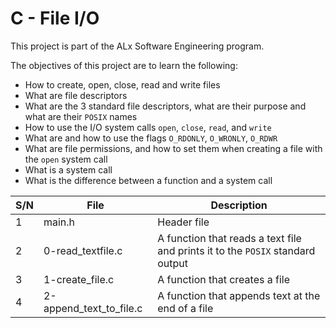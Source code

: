 # C - File I/O

This project is part of the ALx Software Engineering program.

The objectives of this project are to learn the following:

- How to create, open, close, read and write files
- What are file descriptors
- What are the 3 standard file descriptors, what are their purpose and what are their `POSIX` names
- How to use the I/O system calls `open`, `close`, `read`, and `write`
- What are and how to use the flags `O_RDONLY`, `O_WRONLY`, `O_RDWR`
- What are file permissions, and how to set them when creating a file with the `open` system call
- What is a system call
- What is the difference between a function and a system call

| S/N | File | Description |
| --- | ---- | ----------- |
| 1 | main.h | Header file |
| 2 | 0-read_textfile.c | A function that reads a text file and prints it to the `POSIX` standard output |
| 3 | 1-create_file.c | A function that creates a file |
| 4 | 2-append_text_to_file.c | A function that appends text at the end of a file | 
